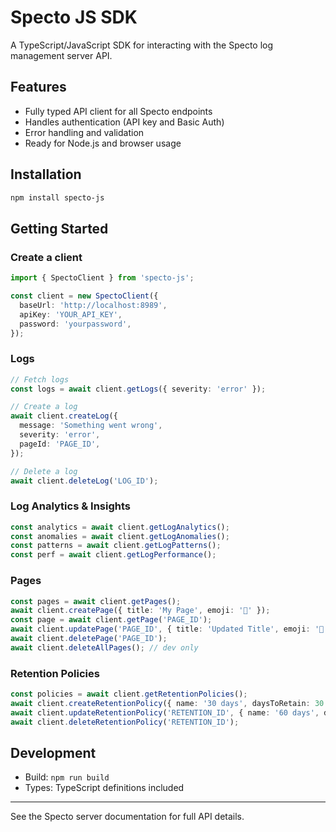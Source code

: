 # Specto JS SDK

A TypeScript/JavaScript SDK for interacting with the Specto log management server API.

## Features
- Fully typed API client for all Specto endpoints
- Handles authentication (API key and Basic Auth)
- Error handling and validation
- Ready for Node.js and browser usage

## Installation

```bash
npm install specto-js
```

## Getting Started

### Create a client
```ts
import { SpectoClient } from 'specto-js';

const client = new SpectoClient({
  baseUrl: 'http://localhost:8989',
  apiKey: 'YOUR_API_KEY',
  password: 'yourpassword',
});
```

### Logs
```ts
// Fetch logs
const logs = await client.getLogs({ severity: 'error' });

// Create a log
await client.createLog({
  message: 'Something went wrong',
  severity: 'error',
  pageId: 'PAGE_ID',
});

// Delete a log
await client.deleteLog('LOG_ID');
```

### Log Analytics & Insights
```ts
const analytics = await client.getLogAnalytics();
const anomalies = await client.getLogAnomalies();
const patterns = await client.getLogPatterns();
const perf = await client.getLogPerformance();
```

### Pages
```ts
const pages = await client.getPages();
await client.createPage({ title: 'My Page', emoji: '📄' });
const page = await client.getPage('PAGE_ID');
await client.updatePage('PAGE_ID', { title: 'Updated Title', emoji: '📝' });
await client.deletePage('PAGE_ID');
await client.deleteAllPages(); // dev only
```

### Retention Policies
```ts
const policies = await client.getRetentionPolicies();
await client.createRetentionPolicy({ name: '30 days', daysToRetain: 30 });
await client.updateRetentionPolicy('RETENTION_ID', { name: '60 days', daysToRetain: 60 });
await client.deleteRetentionPolicy('RETENTION_ID');
```

## Development
- Build: `npm run build`
- Types: TypeScript definitions included

---

See the Specto server documentation for full API details.
